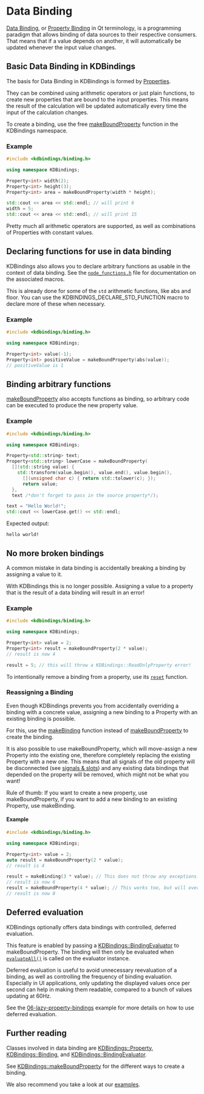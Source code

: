 # Data Binding

[Data Binding](https://en.wikipedia.org/wiki/Data_binding), or [Property Binding](https://doc.qt.io/qt-5/qtqml-syntax-propertybinding.html) in Qt terminology, is a programming paradigm that allows binding of data sources to their respective consumers.
That means that if a value depends on another, it will automatically be updated whenever the input value changes.

## Basic Data Binding in KDBindings
The basis for Data Binding in KDBindings is formed by [Properties](properties.md).

They can be combined using arithmetic operators or just plain functions, to create new properties that are bound to the input properties.
This means the result of the calculation will be updated automatically every time the input of the calculation changes.

To create a binding, use the free [makeBoundProperty](../Namespaces/namespaceKDBindings.md#function-makeboundproperty) function in the KDBindings namespace.

### Example
``` cpp
#include <kdbindings/binding.h>

using namespace KDBindings;

Property<int> width(2);
Property<int> height(3);
Property<int> area = makeBoundProperty(width * height);

std::cout << area << std::endl; // will print 6
width = 5;
std::cout << area << std::endl; // will print 15
```

Pretty much all arithmetic operators are supported, as well as combinations of Properties with constant values.

## Declaring functions for use in data binding
KDBindings also allows you to declare arbitrary functions as usable in the context of data binding.
See the [`node_functions.h`](../Files/node__functions_8h.md) file for documentation on the associated macros.

This is already done for some of the `std` arithmetic functions, like abs and floor.
You can use the KDBINDINGS_DECLARE_STD_FUNCTION macro to declare more of these when necessary.

### Example
``` cpp
#include <kdbindings/binding.h>

using namespace KDBindings;

Property<int> value(-1);
Property<int> positiveValue = makeBoundProperty(abs(value));
// positiveValue is 1
```


## Binding arbitrary functions
[makeBoundProperty](../Namespaces/namespaceKDBindings.md#function-makeboundproperty) also accepts functions as binding, so arbitrary code can be executed to produce the new property value.

### Example
``` cpp
#include <kdbindings/binding.h>

using namespace KDBindings;

Property<std::string> text;
Property<std::string> lowerCase = makeBoundProperty(
  [](std::string value) {
    std::transform(value.begin(), value.end(), value.begin(),
      [](unsigned char c) { return std::tolower(c); });
      return value;
  },
  text /*don't forget to pass in the source property*/);

text = "Hello World!";
std::cout << lowerCase.get() << std::endl;
```
Expected output:
```
hello world!
```

## No more broken bindings
A common mistake in data binding is accidentally breaking a binding by assigning a value to it.

With KDBindings this is no longer possible.
Assigning a value to a property that is the result of a data binding will result in an error!

### Example
``` cpp
#include <kdbindings/binding.h>

using namespace KDBindings;

Property<int> value = 2;
Property<int> result = makeBoundProperty(2 * value);
// result is now 4

result = 5; // this will throw a KDBindings::ReadOnlyProperty error!
```

To intentionally remove a binding from a property, use its [`reset`](../../Classes/classKDBindings_1_1Property/#function-reset) function.

### Reassigning a Binding
Even though KDBindings prevents you from accidentally overriding a binding with a concrete value, assigning a
new binding to a Property with an existing binding is possible.

For this, use the [makeBinding](../Namespaces/namespaceKDBindings.md#function-makebinding) function instead of [makeBoundProperty](../Namespaces/namespaceKDBindings.md#function-makeboundproperty) to create the binding.

It is also possible to use makeBoundProperty, which will move-assign a new Property into the existing one, therefore completely replacing the existing Property with a new one.
This means that all signals of the old property will be disconnected (see [signals & slots](signals-slots.md)) and any existing data bindings that depended on the property will be removed, which might not be what you want!

Rule of thumb: If you want to create a new property, use makeBoundProperty, if you want to add a new binding to an
existing Property, use makeBinding.

#### Example
``` cpp
#include <kdbindings/binding.h>

using namespace KDBindings;

Property<int> value = 2;
auto result = makeBoundProperty(2 * value);
// result is 4

result = makeBinding(3 * value); // This does not throw any exceptions.
// result is now 6
result = makeBoundProperty(4 * value); // This works too, but will override all existing connections to result.
// result is now 8
```


## Deferred evaluation
KDBindings optionally offers data bindings with controlled, deferred evaluation.

This feature is enabled by passing a [KDBindings::BindingEvaluator](../Classes/classKDBindings_1_1BindingEvaluator.md) to makeBoundProperty.
The binding will then only be evaluated when [`evaluateAll()`](../Classes/classKDBindings_1_1BindingEvaluator.md#function-evaluateall) is called on the evaluator instance.

Deferred evaluation is useful to avoid unnecessary reevaluation of a binding, as well as controlling the frequency of binding evaluation.
Especially in UI applications, only updating the displayed values once per second can help in making them readable, compared to a bunch of values updating at 60Hz.

See the [06-lazy-property-bindings](../Examples/06-lazy-property-bindings_2main_8cpp-example.md) example for more details on how to use deferred evaluation.


## Further reading
Classes involved in data binding are [KDBindings::Property](../Classes/classKDBindings_1_1Property.md), [KDBindings::Binding](../Classes/classKDBindings_1_1Binding.md), and [KDBindings::BindingEvaluator](../Classes/classKDBindings_1_1BindingEvaluator.md).

See [KDBindings::makeBoundProperty](../Namespaces/namespaceKDBindings.md#function-makeboundproperty) for the different ways to create a binding.

We also recommend you take a look at our [examples](../examples.md).
